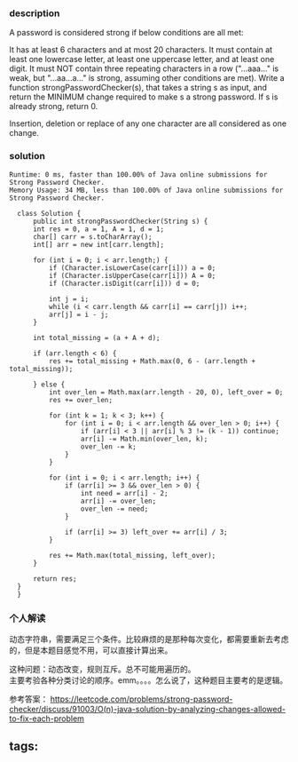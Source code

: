 ### description  
  A password is considered strong if below conditions are all met:
  
  It has at least 6 characters and at most 20 characters.
  It must contain at least one lowercase letter, at least one uppercase letter, and at least one digit.
  It must NOT contain three repeating characters in a row ("...aaa..." is weak, but "...aa...a..." is strong, assuming other conditions are met).
  Write a function strongPasswordChecker(s), that takes a string s as input, and return the MINIMUM change required to make s a strong password. If s is already strong, return 0.
  
  Insertion, deletion or replace of any one character are all considered as one change.
### solution  
```  
Runtime: 0 ms, faster than 100.00% of Java online submissions for Strong Password Checker.
Memory Usage: 34 MB, less than 100.00% of Java online submissions for Strong Password Checker.

  class Solution {
      public int strongPasswordChecker(String s) {
      int res = 0, a = 1, A = 1, d = 1;
      char[] carr = s.toCharArray();
      int[] arr = new int[carr.length];
          
      for (int i = 0; i < arr.length;) {
          if (Character.isLowerCase(carr[i])) a = 0;
          if (Character.isUpperCase(carr[i])) A = 0;
          if (Character.isDigit(carr[i])) d = 0;
              
          int j = i;
          while (i < carr.length && carr[i] == carr[j]) i++;
          arr[j] = i - j;
      }
          
      int total_missing = (a + A + d);
  
      if (arr.length < 6) {
          res += total_missing + Math.max(0, 6 - (arr.length + total_missing));
              
      } else {
          int over_len = Math.max(arr.length - 20, 0), left_over = 0;
          res += over_len;
              
          for (int k = 1; k < 3; k++) {
              for (int i = 0; i < arr.length && over_len > 0; i++) {
                  if (arr[i] < 3 || arr[i] % 3 != (k - 1)) continue;
                  arr[i] -= Math.min(over_len, k);
                  over_len -= k;
              }
          }
              
          for (int i = 0; i < arr.length; i++) {
              if (arr[i] >= 3 && over_len > 0) {
                  int need = arr[i] - 2;
                  arr[i] -= over_len;
                  over_len -= need;
              }
                  
              if (arr[i] >= 3) left_over += arr[i] / 3;
          }
              
          res += Math.max(total_missing, left_over);
      }
          
      return res;
  }
  }
```  
  
### 个人解读  
  动态字符串，需要满足三个条件。比较麻烦的是那种每次变化，都需要重新去考虑的，但是本题目感觉不用，可以直接计算出来。
  
  这种问题：动态改变，规则互斥。总不可能用遍历的。  
  主要考验各种分类讨论的顺序。emm。。。。怎么说了，这种题目主要考的是逻辑。
  
  参考答案：
  https://leetcode.com/problems/strong-password-checker/discuss/91003/O(n)-java-solution-by-analyzing-changes-allowed-to-fix-each-problem
  
tags:  
  -  
